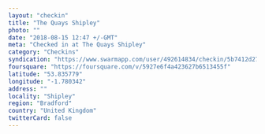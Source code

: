 ```yaml
---
layout: "checkin"
title: "The Quays Shipley"
photo: ""
date: "2018-08-15 12:47 +/-GMT"
meta: "Checked in at The Quays Shipley"
category: "Checkins"
syndication: "https://www.swarmapp.com/user/492614834/checkin/5b7412d2780eee002c168c13"
foursquare: "https://foursquare.com/v/5927e6f4a423627b6513455f"
latitude: "53.835779"
longitude: "-1.780342"
address: ""
locality: "Shipley"
region: "Bradford"
country: "United Kingdom"
twitterCard: false
---
```



